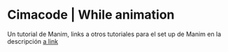 # Cimacode | While animation

Un tutorial de Manim, links a otros tutoriales para el set up de Manim en la descripción
[a link](https://www.youtube.com/watch?v=KHGoFDB-raE)
